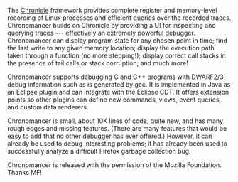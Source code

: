 The [Chronicle](http://code.google.com/p/chronicle-recorder) framework provides complete register and memory-level recording of Linux processes and efficient queries over the recorded traces. Chronomancer builds on Chronicle by providing a UI for inspecting and querying traces --- effectively an extremely powerful debugger. Chronomancer can display program state for any chosen point in time; find the last write to any given memory location; display the execution path taken through a function (no more stepping!); display correct call stacks in the presence of tail calls or stack corruption; and much more!

Chronomancer supports debugging C and C++ programs with DWARF2/3 debug information such as is generated by gcc. It is implemented in Java as an Eclipse plugin and can integrate with the Eclipse CDT. It offers extension points so other plugins can define new commands, views, event queries, and custom data renderers.

Chronomancer is small, about 10K lines of code, quite new, and has many rough edges and missing features. (There are many features that would be easy to add that no other debugger has ever offered.) However, it can already be used to debug interesting problems; it has already been used to successfully analyze a difficult Firefox garbage collection bug.

Chronomancer is released with the permission of the Mozilla Foundation. Thanks MF!